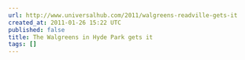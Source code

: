 ```yaml
---
url: http://www.universalhub.com/2011/walgreens-readville-gets-it
created_at: 2011-01-26 15:22 UTC
published: false
title: The Walgreens in Hyde Park gets it
tags: []
---
```



